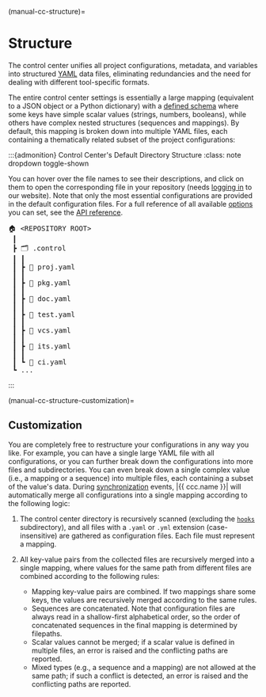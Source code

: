 (manual-cc-structure)=
# Structure

The control center unifies all project configurations,
metadata, and variables into structured [YAML](#yaml) data files,
eliminating redundancies and the need for
dealing with different tool-specific formats.

The entire control center settings is essentially a large mapping
(equivalent to a JSON object or a Python dictionary) with a [defined schema](#manual-cc-options)
where some keys have simple scalar values (strings, numbers, booleans),
while others have complex nested structures (sequences and mappings).
By default, this mapping is broken down into multiple YAML files,
each containing a thematically related subset of the project configurations:


:::{admonition} Control Center's Default Directory Structure
:class: note dropdown toggle-shown

You can hover over the file names to see their descriptions,
and click on them to open the corresponding file
in your repository (needs [logging in](#help-website-login) to our website).
Note that only the most essential configurations are provided in the default configuration files.
For a full reference of all available [options](#manual-cc-options) you can set,
see the [API reference](#api).

<pre>
🏠 <a class="user-link-repo-tree" title="Repository Root Directory">&lt;REPOSITORY ROOT&gt;</a>
 ┃
 ┣ 🗂 <a class="user-link-repo-cc" title="Control Center Directory">.control</a>
 ┃ ┃
 ┃ ┣ 📄 <a class="user-link-repo-cc-proj" title="Main Project Configurations">proj.yaml</a>
 ┃ ┃
 ┃ ┣ 📄 <a class="user-link-repo-cc-pkg" title="Package Configurations">pkg.yaml</a>
 ┃ ┃
 ┃ ┣ 📄 <a class="user-link-repo-cc-doc" title="Documentation Configurations">doc.yaml</a>
 ┃ ┃
 ┃ ┣ 📄 <a class="user-link-repo-cc-test" title="Test Suite Configurations">test.yaml</a>
 ┃ ┃
 ┃ ┣ 📄 <a class="user-link-repo-cc-vcs" title="Version Control System Configurations">vcs.yaml</a>
 ┃ ┃
 ┃ ┣ 📄 <a class="user-link-repo-cc-its" title="Issue Tracking System Configurations">its.yaml</a>
 ┃ ┃
 ┃ ┗ 📄 <a class="user-link-repo-cc-ci" title="Workflow Configurations">ci.yaml</a>
 ┗ ...
</pre>

:::


(manual-cc-structure-customization)=
## Customization

You are completely free to restructure your configurations in any way you like.
For example, you can have a single large YAML file with all configurations,
or you can further break down the configurations into more files and subdirectories.
You can even break down a single complex value (i.e., a mapping or a sequence)
into multiple files, each containing a subset of the value's data.
During [synchronization](#manual-cc-sync) events,
|{{ ccc.name }}| will automatically merge all configurations
into a single mapping according to the following logic:

1. The control center directory is recursively scanned
   (excluding the [`hooks`](#manual-cc-hooks) subdirectory),
   and all files with a `.yaml` or `.yml` extension (case-insensitive)
   are gathered as configuration files. Each file must represent a mapping.
2. All key-value pairs from the collected files are recursively merged
   into a single mapping, where values for the same path from different files
   are combined according to the following rules:

   - Mapping key-value pairs are combined. If two mappings share some keys,
     the values are recursively merged according to the same rules.
   - Sequences are concatenated.
     Note that configuration files are always read in a shallow-first alphabetical order,
     so the order of concatenated sequences in the final mapping
     is determined by filepaths.
   - Scalar values cannot be merged;
     if a scalar value is defined in multiple files,
     an error is raised and the conflicting paths are reported.
   - Mixed types (e.g., a sequence and a mapping) are not allowed at the same path;
     if such a conflict is detected, an error is raised and the conflicting paths are reported.
